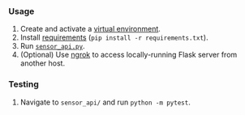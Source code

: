 ### Usage

1. Create and activate a [virtual environment](https://docs.python.org/3/library/venv.html).
2. Install [requirements](../requirements.txt) (`pip install -r requirements.txt`).
3. Run [`sensor_api.py`](sensor_api.py).
4. (Optional) Use [ngrok](https://ngrok.com/download) to access locally-running Flask server from another host.

### Testing

1. Navigate to `sensor_api/` and run `python -m pytest`.